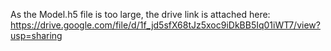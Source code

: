 
As the Model.h5 file is too large, the drive link is attached here:
https://drive.google.com/file/d/1f_jd5sfX68tJz5xoc9iDkBB5Iq01iWT7/view?usp=sharing

